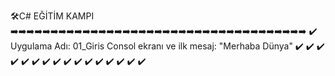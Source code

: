 🛠️C# EĞİTİM KAMPI 
➡️➡️➡️➡️➡️➡️➡️➡️➡️➡️➡️➡️➡️➡️➡️➡️➡️➡️➡️➡️➡️➡️➡️➡️➡️➡️➡️➡️➡️➡️➡️➡️➡️➡️➡️➡️➡️
✔️ Uygulama Adı: 01_Giris
Consol ekranı ve ilk mesaj: "Merhaba Dünya"
✔️
✔️
✔️
✔️
✔️
✔️
✔️
✔️
✔️
✔️
✔️
✔️
✔️
✔️
✔️
✔️
